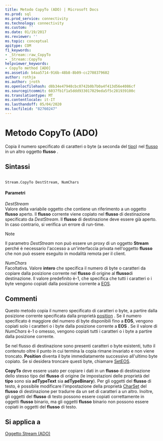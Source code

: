 ```yaml
---
title: Metodo CopyTo (ADO) | Microsoft Docs
ms.prod: sql
ms.prod_service: connectivity
ms.technology: connectivity
ms.custom: ''
ms.date: 01/19/2017
ms.reviewer: ''
ms.topic: conceptual
apitype: COM
f1_keywords:
- _Stream::raw_CopyTo
- _Stream::CopyTo
helpviewer_keywords:
- CopyTo method [ADO]
ms.assetid: b4aa5714-916b-48b8-8b09-cc2708379602
author: rothja
ms.author: jroth
ms.openlocfilehash: d8b34e47948cbc0742b0b7b0a4f413d56e4086cf
ms.sourcegitcommit: 6037fb1f1a5ddd933017029eda5f5c281939100c
ms.translationtype: MT
ms.contentlocale: it-IT
ms.lasthandoff: 05/04/2020
ms.locfileid: "82760247"
---
```

# <a name="copyto-method-ado"></a>Metodo CopyTo (ADO)
Copia il numero specificato di caratteri o byte (a seconda del [tipo](../../../ado/reference/ado-api/type-property-ado-stream.md)) nel [flusso](../../../ado/reference/ado-api/stream-object-ado.md) in un altro oggetto **flusso** .  
  
## <a name="syntax"></a>Sintassi  
  
```  
  
Stream.CopyTo DestStream, NumChars  
```  
  
#### <a name="parameters"></a>Parametri  
 *DestStream*  
 Valore della variabile oggetto che contiene un riferimento a un oggetto **flusso** aperto. Il **flusso** corrente viene copiato nel **flusso** di destinazione specificato da *DestStream*. Il **flusso** di destinazione deve essere già aperto. In caso contrario, si verifica un errore di run-time.  
  
> [!NOTE]
>  Il parametro *DestStream* non può essere un proxy di un oggetto **Stream** perché è necessario l'accesso a un'interfaccia privata nell'oggetto **flusso** che non può essere eseguito in modalità remota per il client.  
  
 *NumChars*  
 Facoltativa. Valore **intero** che specifica il numero di byte o caratteri da copiare dalla posizione corrente nel **flusso** di origine al **flusso**di destinazione. Il valore predefinito è-1, che specifica che tutti i caratteri o i byte vengono copiati dalla posizione corrente a [EOS](../../../ado/reference/ado-api/eos-property.md).  
  
## <a name="remarks"></a>Commenti  
 Questo metodo copia il numero specificato di caratteri o byte, a partire dalla posizione corrente specificata dalla proprietà [position](../../../ado/reference/ado-api/position-property-ado.md) . Se il numero specificato è maggiore del numero di byte disponibili fino a **EOS**, vengono copiati solo i caratteri o i byte dalla posizione corrente a **EOS** . Se il valore di *NumChars* è-1 o omesso, vengono copiati tutti i caratteri o i byte a partire dalla posizione corrente.  
  
 Se nel flusso di destinazione sono presenti caratteri o byte esistenti, tutto il contenuto oltre il punto in cui termina la copia rimane invariato e non viene troncato. **Position** diventa il byte immediatamente successivo all'ultimo byte copiato. Se si desidera troncare questi byte, chiamare [SetEOS](../../../ado/reference/ado-api/seteos-method.md).  
  
 **CopyTo** deve essere usato per copiare i dati in un **flusso** di destinazione dello stesso tipo del **flusso** di origine (le impostazioni delle proprietà del **tipo** sono sia **adTypeText** sia **adTypeBinary**). Per gli oggetti del **flusso** di testo, è possibile modificare l'impostazione della proprietà [CharSet](../../../ado/reference/ado-api/charset-property-ado.md) del **flusso** di destinazione per tradurre da un set di caratteri a un altro. Inoltre, gli oggetti del **flusso** di testo possono essere copiati correttamente in oggetti **flusso** binario, ma gli oggetti **flusso** binario non possono essere copiati in oggetti del **flusso** di testo.  
  
## <a name="applies-to"></a>Si applica a  
 [Oggetto Stream (ADO)](../../../ado/reference/ado-api/stream-object-ado.md)
